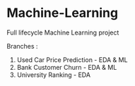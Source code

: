 # Machine-Learning
Full lifecycle Machine Learning project

Branches :
1.  Used Car Price Prediction - EDA & ML
2.  Bank Customer Churn - EDA & ML
3.  University Ranking - EDA
